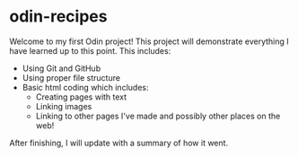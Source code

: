 # odin-recipes

Welcome to my first Odin project! This project will demonstrate everything I have learned up to this point. This includes:
- Using Git and GitHub
- Using proper file structure
- Basic html coding which includes:
    - Creating pages with text
    - Linking images
    - Linking to other pages I've made and possibly other places on the web!

After finishing, I will update with a summary of how it went. 